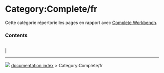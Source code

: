 # Category:Complete/fr
Cette catégorie répertorie les pages en rapport avec [Complete Workbench](Complete_Workbench/fr.md).

### Contents

|     |     |     |
| --- | --- | --- |
|



---
![](images/Right_arrow.png) [documentation index](../README.md) > Category:Complete/fr

